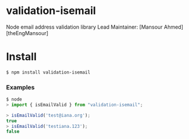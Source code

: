 # validation-isemail

Node email address validation library
Lead Maintainer: [Mansour Ahmed][theEngMansour]

Install
=======

```sh
$ npm install validation-isemail
```
### Examples

```js
$ node
> import { isEmailValid } from "validation-isemail";

> isEmailValid('test@iana.org');
true
> isEmailValid('testiana.123');
false
```